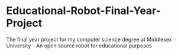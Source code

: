 # Educational-Robot-Final-Year-Project
The final year project for my computer science degree at Middlesex University - An open source robot for educational purposes
